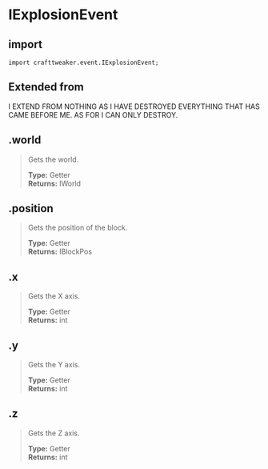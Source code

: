 # IExplosionEvent

## import
`import crafttweaker.event.IExplosionEvent;`

## Extended from
I EXTEND FROM NOTHING AS I HAVE DESTROYED EVERYTHING THAT HAS CAME BEFORE ME. AS FOR I CAN ONLY DESTROY.

## .world
> Gets the world.
>
> **Type:** Getter  
> **Returns:** IWorld

## .position
> Gets the position of the block.
>
> **Type:** Getter  
> **Returns:** IBlockPos

## .x
> Gets the X axis.
>
> **Type:** Getter  
> **Returns:** int

## .y
> Gets the Y axis.
>
> **Type:** Getter  
> **Returns:** int

## .z
> Gets the Z axis.
>
> **Type:** Getter  
> **Returns:** int